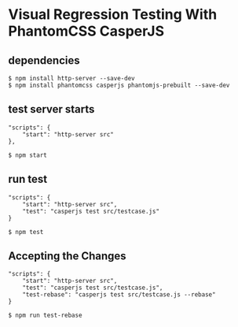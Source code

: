 # Visual Regression Testing With PhantomCSS CasperJS

## dependencies

```
$ npm install http-server --save-dev
$ npm install phantomcss casperjs phantomjs-prebuilt --save-dev
```

## test server starts

```
"scripts": {
	"start": "http-server src"
},
```

```
$ npm start
```

## run test

```
"scripts": {
	"start": "http-server src",
	"test": "casperjs test src/testcase.js"
}
```

```
$ npm test
```

## Accepting the Changes

```
"scripts": {
	"start": "http-server src",
	"test": "casperjs test src/testcase.js",
	"test-rebase": "casperjs test src/testcase.js --rebase"
}
```

```
$ npm run test-rebase
```


